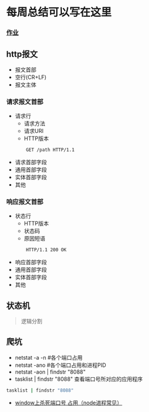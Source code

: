 # 每周总结可以写在这里
### [作业](./http-toy)
## http报文

- 报文首部
- 空行(CR+LF)
- 报文主体

### 请求报文首部
- 请求行
    - 请求方法
    - 请求URI
    - HTTP版本
    ```bash
        GET /path HTTP/1.1
    ```
- 请求首部字段
- 通用首部字段
- 实体首部字段
- 其他

### 响应报文首部
- 状态行
    - HTTP版本
    - 状态码
    - 原因短语
    ```bash
        HTTP/1.1 200 OK
    ```
- 响应首部字段
- 通用首部字段
- 实体首部字段
- 其他

## 状态机
> 逻辑分割


## 爬坑
- netstat -a -n  #各个端口占用
- netstat -ano   #各个端口占用和进程PID
- netstat -aon | findstr "8088" 
- tasklist | findstr "8088" 查看端口号所对应的应用程序
```bash
tasklist | findstr "8088" 
```
- [window上杀死端口号 占用（node进程常见）](https://blog.csdn.net/wwq147852/article/details/78721983)